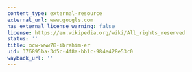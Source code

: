 ```yaml
---
content_type: external-resource
external_url: www.googls.com
has_external_license_warning: false
license: https://en.wikipedia.org/wiki/All_rights_reserved
status: ''
title: ocw-www78-ibrahim-er
uid: 376895ba-3d5c-4f8a-bb1c-984e428e53c0
wayback_url: ''
---
```

